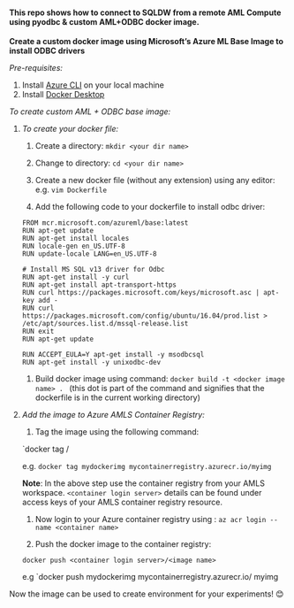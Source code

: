 #### This repo shows how to connect to SQLDW from a remote AML Compute using pyodbc & custom AML+ODBC docker image. 

**Create a custom docker image using Microsoft’s Azure ML Base Image to install ODBC drivers**

*Pre-requisites:*
1. Install [Azure CLI](https://docs.microsoft.com/en-us/cli/azure/install-azure-cli-windows?view=azure-cli-latest) on your local machine
1. Install [Docker Desktop](https://docs.docker.com/docker-for-windows/install/)

*To create custom AML + ODBC base image:*
1. *To create your docker file:*

    1. Create a directory: `mkdir <your dir name>`

    1. Change to directory: `cd <your dir name>`

    1. Create a new docker file (without any extension) using any editor: e.g. `vim Dockerfile`
    1. Add the following code to your dockerfile to install odbc driver:
    ```
    FROM mcr.microsoft.com/azureml/base:latest
    RUN apt-get update
    RUN apt-get install locales
    RUN locale-gen en_US.UTF-8
    RUN update-locale LANG=en_US.UTF-8
    
    # Install MS SQL v13 driver for Odbc
    RUN apt-get install -y curl
    RUN apt-get install apt-transport-https
    RUN curl https://packages.microsoft.com/keys/microsoft.asc | apt-key add -
    RUN curl https://packages.microsoft.com/config/ubuntu/16.04/prod.list > /etc/apt/sources.list.d/mssql-release.list
    RUN exit
    RUN apt-get update

    RUN ACCEPT_EULA=Y apt-get install -y msodbcsql
    RUN apt-get install -y unixodbc-dev
    ```
    1. Build docker image using command: `docker build -t <docker image name> . `
    (this dot is part of the command and signifies that the dockerfile is in the current working directory)​

1. *Add the image to Azure AMLS Container Registry:*

    1. Tag the image using the following command:

    `docker tag <docker image name> <container login server>/<image name>

    e.g. `docker tag mydockerimg mycontainerregistry.azurecr.io/myimg`

      **Note**: In the above step use the container registry from your AMLS workspace. `<container login server>` details can be found under access keys of your AMLS container registry resource.

    1. Now login to your Azure container registry using : `az acr login --name <container name>`

    1. Push the docker image to the container registry:

    `docker push <container login server>/<image name>`

    e.g `docker push mydockerimg mycontainerregistry.azurecr.io/ myimg


Now the image can be used to create environment for your experiments! 😊
